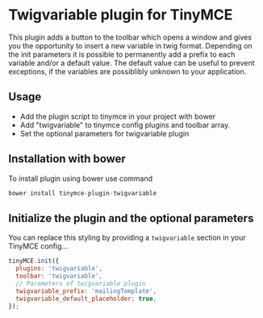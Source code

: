 Twigvariable plugin for TinyMCE
===============================

This plugin adds a button to the toolbar which opens a window and gives you the opportunity to insert a new variable in twig format.
Depending on the init parameters it is possible to permanently add a prefix to each variable and/or a default value.
The default value can be useful to prevent exceptions, if the variables are possiblibly unknown to your application.

Usage
-----

* Add the plugin script to tinymce in your project with bower
* Add "twigvariable" to tinymce config plugins and toolbar array.
* Set the optional parameters for twigvariable plugin


Installation with bower
-------
To install plugin using bower use command
```js
bower install tinymce-plugin-twigvariable
```


Initialize the plugin and the optional parameters
-------------------------------------------------

You can replace this styling by providing a `twigvariable` section in your TinyMCE config...

```js
tinyMCE.init({
  plugins: 'twigvariable',
  toolbar: 'twigvariable',
  // Parameters of twigvariable plugin
  twigvariable_prefix: 'mailingTemplate',
  twigvariable_default_placeholder: true,
});
```

